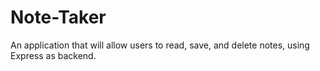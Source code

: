 # Note-Taker
An application that will allow users to read, save, and delete notes, using Express as backend.
